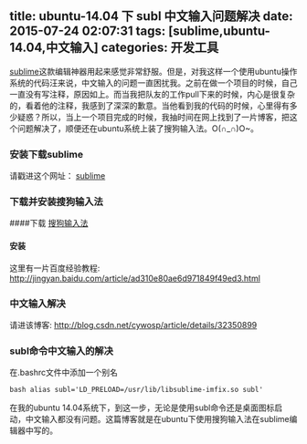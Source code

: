 title: ubuntu-14.04 下 subl 中文输入问题解决
date: 2015-07-24 02:07:31
tags: [sublime,ubuntu-14.04,中文输入] 
categories:  开发工具
---


[sublime](http://www.sublimetext.com/)这款编辑神器用起来感觉非常舒服。但是，对我这样一个使用ubuntu操作系统的代码汪来说，中文输入的问题一直困扰我。之前在做一个项目的时候，自己一直没有写注释，原因如上。而当我把队友的工作pull下来的时候，内心是很复杂的，看着他的注释，我感到了深深的歉意。当他看到我的代码的时候，心里得有多少疑惑？所以，当上一个项目完成的时候，我抽时间在网上找到了一片博客，把这个问题解决了，顺便还在ubuntu系统上装了搜狗输入法。O(∩_∩)O~。

<!-- more -->

### 安装下载sublime

请戳进这个网址： [sublime](http://www.sublimetext.com/)

### 下载并安装搜狗输入法

####下载
[搜狗输入法](http://pinyin.sogou.com/linux/help.php)
#### 安装
这里有一片百度经验教程: http://jingyan.baidu.com/article/ad310e80ae6d971849f49ed3.html

### 中文输入解决

请进该博客: http://blog.csdn.net/cywosp/article/details/32350899

### subl命令中文输入的解决

在.bashrc文件中添加一个别名

``bash
alias subl='LD_PRELOAD=/usr/lib/libsublime-imfix.so subl'
``


在我的ubuntu 14.04系统下，到这一步，无论是使用subl命令还是桌面图标启动，中文输入都没有问题。这篇博客就是在ubuntu下使用搜狗输入法在sublime编辑器中写的。